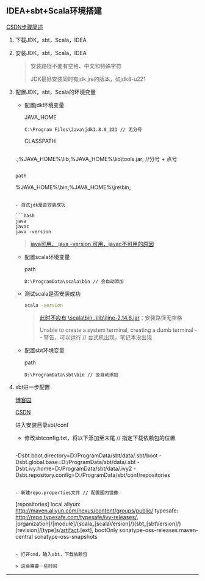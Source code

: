 ## IDEA+sbt+Scala环境搭建

[CSDN步骤简述](https://blog.csdn.net/l912943297/article/details/80755192)

1. 下载JDK，sbt，Scala，IDEA

2. 安装JDK，sbt，Scala，IDEA

   > 安装路径不要有空格、中文和特殊字符
   >
   > JDK最好安装同时有jdk jre的版本，如jdk8-u221

3. 配置JDK，sbt，Scala的环境变量

   - 配置jdk环境变量

     JAVA_HOME
     
     ```
     C:\Program Files\Java\jdk1.8.0_221 // 无分号
     ```
     
     CLASSPATH
     
     ```
    .;%JAVA_HOME%\lib;%JAVA_HOME%\lib\tools.jar; //分号 + 点号
     ```
     
     path
     
     ```
     %JAVA_HOME%\bin;%JAVA_HOME%\jre\bin;
     ```
   
   - 测试jdk是否安装成功
   
     ```bash
     java
     javac
     java -version
     ```
   
     > [java可用， java -version 可用，javac不可用的原因](https://blog.csdn.net/kobedir/article/details/79709287)
   
   - 配置scala环境变量
   
     path
   
     ```
     D:\ProgramData\scala\bin // 会自动添加
     ```
   
   - 测试scala是否安装成功
   
     ```bash
     scala -version
     ```
   
     > [此时不应有 \scala\bin\..\lib\jline-2.14.6.jar](https://blog.csdn.net/qq_34609633/article/details/90718232)：安装路径无空格
     >
     > Unable to create a system terminal, creating a dumb terminal -- 警告，可以运行 // 台式机出现，笔记本没出现
   
   - 配置sbt环境变量
   
     path
   
     ```
     D:\ProgramData\sbt\bin // 会自动添加
     ```
   
4. sbt进一步配置 

   [博客园](https://www.cnblogs.com/zeling/p/8494828.html)

   [CSDN](https://blog.csdn.net/leo3070/article/details/80040400)

   进入安装目录sbt/conf

   - 修改sbtconfig.txt，将以下添加至末尾 // 指定下载依赖包的位置

     ```
    -Dsbt.boot.directory=D:/ProgramData/sbt/data/.sbt/boot
     -Dsbt.global.base=D:/ProgramData/sbt/data/.sbt
     -Dsbt.ivy.home=D:/ProgramData/sbt/data/.ivy2
     -Dsbt.repository.config=D:/ProgramData/sbt/conf/repositories
     ```
   
   - 新建repo.properties文件 // 配置国内镜像

     ```
    [repositories]
       local
       aliyun: http://maven.aliyun.com/nexus/content/groups/public/
       typesafe: http://repo.typesafe.com/typesafe/ivy-releases/, [organization]/[module]/(scala_[scalaVersion]/)(sbt_[sbtVersion]/)[revision]/[type]s/[artifact](-[classifier]).[ext], bootOnly
       sonatype-oss-releases
       maven-central
       sonatype-oss-snapshots
     ```
   
   - 打开cmd，输入sbt，下载依赖包

     > 这会需要一些时间

---